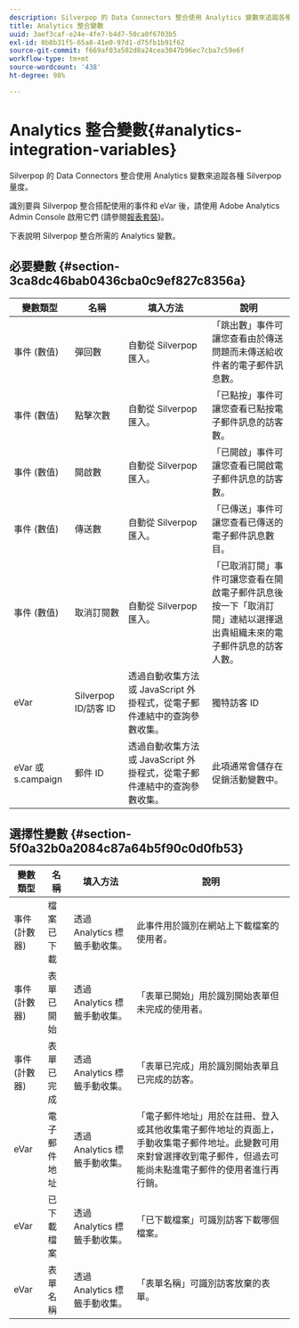 ```yaml
---
description: Silverpop 的 Data Connectors 整合使用 Analytics 變數來追蹤各種 Silverpop 量度。
title: Analytics 整合變數
uuid: 3aef3caf-e24e-4fe7-b4d7-50ca0f6703b5
exl-id: 0b8b31f5-65a8-41e0-97d1-d75fb1b91f62
source-git-commit: f669af03a502d8a24cea3047b96ec7cba7c59e6f
workflow-type: tm+mt
source-wordcount: '438'
ht-degree: 98%

---
```


# Analytics 整合變數{#analytics-integration-variables}

Silverpop 的 Data Connectors 整合使用 Analytics 變數來追蹤各種 Silverpop 量度。

識別要與 Silverpop 整合搭配使用的事件和 eVar 後，請使用 Adobe Analytics Admin Console 啟用它們 (請參閱[報表套裝](https://experienceleague.adobe.com/docs/analytics/admin/manage-report-suites/report-suites-admin.html))。

下表說明 Silverpop 整合所需的 Analytics 變數。

## 必要變數 {#section-3ca8dc46bab0436cba0c9ef827c8356a}

| 變數類型 | 名稱 | 填入方法 | 說明 |
|---|---|---|---|
| 事件 (數值) | 彈回數 | 自動從 Silverpop 匯入。 | 「跳出數」事件可讓您查看由於傳送問題而未傳送給收件者的電子郵件訊息數。 |
| 事件 (數值) | 點擊次數 | 自動從 Silverpop 匯入。 | 「已點按」事件可讓您查看已點按電子郵件訊息的訪客數。 |
| 事件 (數值) | 開啟數 | 自動從 Silverpop 匯入。 | 「已開啟」事件可讓您查看已開啟電子郵件訊息的訪客數。 |
| 事件 (數值) | 傳送數 | 自動從 Silverpop 匯入。 | 「已傳送」事件可讓您查看已傳送的電子郵件訊息數目。 |
| 事件 (數值) | 取消訂閱數 | 自動從 Silverpop 匯入。 | 「已取消訂閱」事件可讓您查看在開啟電子郵件訊息後按一下「取消訂閱」連結以選擇退出貴組織未來的電子郵件訊息的訪客人數。 |
| eVar | Silverpop ID/訪客 ID | 透過自動收集方法或 JavaScript 外掛程式，從電子郵件連結中的查詢參數收集。 | 獨特訪客 ID |
| eVar 或 s.campaign | 郵件 ID | 透過自動收集方法或 JavaScript 外掛程式，從電子郵件連結中的查詢參數收集。 | 此項通常會儲存在促銷活動變數中。 |

## 選擇性變數 {#section-5f0a32b0a2084c87a64b5f90c0d0fb53}

| 變數類型 | 名稱 | 填入方法 | 說明 |
|---|---|---|---|
| 事件 (計數器) | 檔案已下載 | 透過 Analytics 標籤手動收集。 | 此事件用於識別在網站上下載檔案的使用者。 |
| 事件 (計數器) | 表單已開始 | 透過 Analytics 標籤手動收集。 | 「表單已開始」用於識別開始表單但未完成的使用者。 |
| 事件 (計數器) | 表單已完成 | 透過 Analytics 標籤手動收集。 | 「表單已完成」用於識別開始表單且已完成的訪客。 |
| eVar | 電子郵件地址 | 透過 Analytics 標籤手動收集。 | 「電子郵件地址」用於在註冊、登入或其他收集電子郵件地址的頁面上，手動收集電子郵件地址。此變數可用來對曾選擇收到電子郵件，但過去可能尚未點進電子郵件的使用者進行再行銷。 |
| eVar | 已下載檔案 | 透過 Analytics 標籤手動收集。 | 「已下載檔案」可識別訪客下載哪個檔案。 |
| eVar | 表單名稱 | 透過 Analytics 標籤手動收集。 | 「表單名稱」可識別訪客放棄的表單。 |
